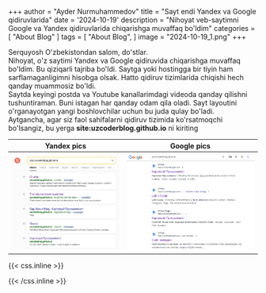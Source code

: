 +++
author = "Ayder Nurmuhammedov"
title = "Sayt endi Yandex va Google qidiruvlarida"
date = '2024-10-19'
description = "Nihoyat veb-saytimni Google va Yandex qidiruvlarida chiqarishga muvaffaq bo'ldim"
categories = [
    "About Blog"
]
tags = [
    "About Blog",
]
image = "2024-10-19_1.png"
+++



Serquyosh O'zbekistondan salom, do'stlar.
<br />
Nihoyat, o'z saytimi Yandex va Google qidiruvida chiqarishga muvaffaq bo'ldim. Bu qiziqarli tajriba bo'ldi. Saytga yoki hostingga bir tiyin ham sarflamaganligimni hisobga olsak. Hatto qidiruv tizimlarida chiqishi hech qanday muammosiz bo'ldi.
<br />
Saytda keyingi postda va Youtube kanallarimdagi videoda qanday qilishni tushuntiraman. Buni istagan har qanday odam qila oladi. Sayt layoutini o'rganayotgan yangi boshlovchilar uchun bu juda qulay bo'ladi.
<br />
Aytgancha, agar siz faol sahifalarni qidiruv tizimida ko'rsatmoqchi bo'lsangiz, bu yerga <b>site:uzcoderblog.github.io</b> ni kiriting

| Yandex pics                         | Google pics                            |
| ----------------------------------- | ----------------------------------- |
| ![Yandex](img/Scrn_2024-10-19_18-55-27-888.png) | ![Google](img/Scrn_2024-10-19_18-56-35-000.png) |



{{< css.inline >}}
<style>
.emojify {
	font-family: Apple Color Emoji, Segoe UI Emoji, NotoColorEmoji, Segoe UI Symbol, Android Emoji, EmojiSymbols;
	font-size: 2rem;
	vertical-align: middle;
}
@media screen and (max-width:650px) {
  .nowrap {
    display: block;
    margin: 25px 0;
  }
}
</style>
{{< /css.inline >}}
